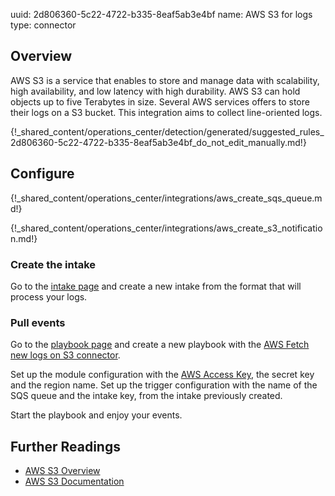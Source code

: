 uuid: 2d806360-5c22-4722-b335-8eaf5ab3e4bf
name: AWS S3 for logs
type: connector

## Overview

AWS S3 is a service that enables to store and manage data with scalability, high availability, and low latency with high durability. AWS S3 can hold objects up to five Terabytes in size.
Several AWS services offers to store their logs on a S3 bucket. This integration aims to collect line-oriented logs.

{!_shared_content/operations_center/detection/generated/suggested_rules_2d806360-5c22-4722-b335-8eaf5ab3e4bf_do_not_edit_manually.md!}

## Configure

{!_shared_content/operations_center/integrations/aws_create_sqs_queue.md!}

{!_shared_content/operations_center/integrations/aws_create_s3_notification.md!}

### Create the intake

Go to the [intake page](https://app.sekoia.io/operations/intakes) and create a new intake from the format that will process your logs.

### Pull events

Go to the [playbook page](https://app.sekoia.io/operations/playbooks) and create a new playbook with the [AWS Fetch new logs on S3 connector](../../../../automate/library/aws.md#fetch-new-logs-on-s3).

Set up the module configuration with the [AWS Access Key](https://docs.aws.amazon.com/IAM/latest/UserGuide/id_credentials_access-keys.html), the secret key and the region name. Set up the trigger configuration with the name of the SQS queue and the intake key, from the intake previously created.

Start the playbook and enjoy your events.

## Further Readings

- [AWS S3 Overview](https://aws.amazon.com/s3/)
- [AWS S3 Documentation](https://docs.aws.amazon.com/AmazonS3/latest/userguide/Welcome.html)
